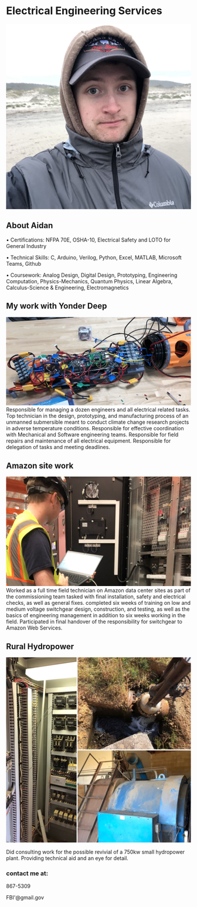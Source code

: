 # Electrical Engineering Services
 
![profile](/images/profile.jpeg)

## About Aidan
• Certifications: NFPA 70E, OSHA-10, Electrical Safety and LOTO for General Industry

• Technical Skills: C, Arduino, Verilog, Python, Excel, MATLAB, Microsoft Teams, Github

• Coursework: Analog Design, Digital Design, Prototyping, Engineering Computation,          Physics-Mechanics, Quantum Physics, Linear Algebra, Calculus-Science & Engineering, Electromagnetics


## My work with Yonder Deep
![yonderdeep1](/images/yonderdeep-1.jpeg)
Responsible for managing a dozen engineers and all electrical related tasks. Top technician in the design, prototyping, and manufacturing process of an unmanned submersible meant to conduct climate change research projects in adverse temperature conditions. Responsible for effective coordination with Mechanical and Software engineering teams. Responsible for field repairs and maintenance of all electrical equipment. Responsible for delegation of tasks and meeting deadlines.


## Amazon site work
![IEM1](/images/IEM1.jpeg)
Worked as a full time field technician on Amazon data center sites as part of the commissioning team tasked with final installation, safety and electrical checks, as well as general fixes.  completed six weeks of training on low and medium voltage switchgear design, construction, and testing, as well as the basics of engineering management in addition to six weeks working in the field. Participated in final handover of the responsibility for switchgear to Amazon Web Services. 

## Rural Hydropower
![hydro](/images/hydro.jpeg)

Did consulting work for the possible revivial of a 750kw small hydropower plant. Providing technical aid and an eye for detail.


### contact me at:
867-5309

FBI'@gmail.gov
